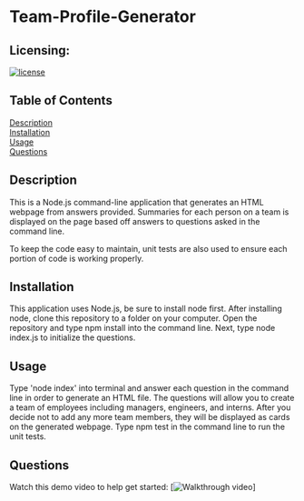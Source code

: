 # Team-Profile-Generator

## Licensing: 
[![license](https://img.shields.io/badge/license-MIT-orange)](https://shields.io)

## Table of Contents 
[Description](#description)  
[Installation](#installation)  
[Usage](#usage)   
[Questions](#questions)  

## Description   
This is a Node.js command-line application that generates an HTML webpage from answers provided. Summaries for each person on a team is displayed on the page based off answers to questions asked in the command line. 

To keep the code easy to maintain, unit tests are also used to ensure each portion of code is working properly.

## Installation
This application uses Node.js, be sure to install node first. After installing node, clone this repository to a folder on your computer.
Open the repository and type npm install into the command line.
Next, type node index.js to initialize the questions.

## Usage
Type 'node index' into terminal and answer each question in the command line in order to generate an HTML file. The questions will allow you to create a team of employees including managers, engineers, and interns. After you decide not to add any more team members, they will be displayed as cards on the generated webpage. 
Type npm test in the command line to run the unit tests.

## Questions
   Watch this demo video to help get started:
   [![Walkthrough video](https://watch.screencastify.com/v/4uDBc3qSHyVZR5f10aEl)]